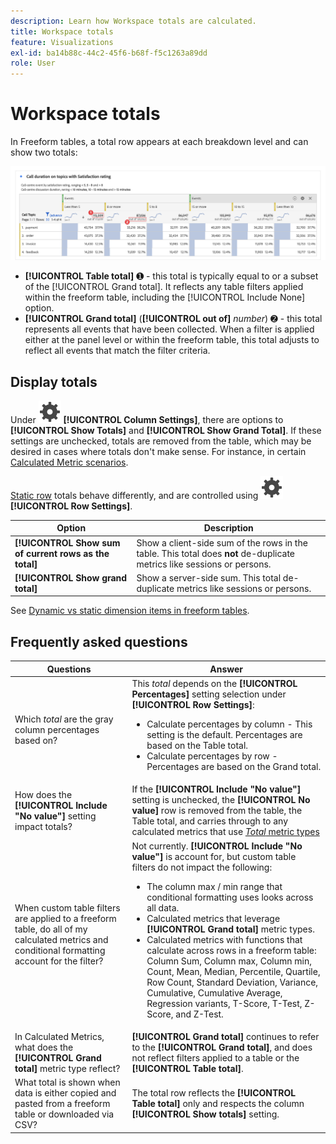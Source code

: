```yaml
---
description: Learn how Workspace totals are calculated.
title: Workspace totals
feature: Visualizations
exl-id: ba14b88c-44c2-45f6-b68f-f5c1263a89dd
role: User
---
```

# Workspace totals

In Freeform tables, a total row appears at each breakdown level and can show two totals:

![Freeform Table highlighting the grand total and the table total.](assets/total-row.png)

* **[!UICONTROL Table total]** ➊ - this total is typically equal to or a subset of the [!UICONTROL Grand total]. It reflects any table filters applied within the freeform table, including the [!UICONTROL Include None] option.
* **[!UICONTROL Grand total]** (**[!UICONTROL out of]** *number*) ➋ - this total represents all events that have been collected. When a filter is applied either at the panel level or within the freeform table, this total adjusts to reflect all events that match the filter criteria.




## Display totals

Under ![Setting](/help/assets/icons/Setting.svg) **[!UICONTROL Column Settings]**, there are options to **[!UICONTROL Show Totals]** and **[!UICONTROL Show Grand Total]**. If these settings are unchecked, totals are removed from the table, which may be desired in cases where totals don't make sense. For instance, in certain [Calculated Metric scenarios](https://experienceleague.adobe.com/en/docs/analytics/components/calculated-metrics/calcmetrics-reference/cm-totals).


[Static row](/help/analysis-workspace/visualizations/freeform-table/column-row-settings/manual-vs-dynamic-rows.md) totals behave differently, and are controlled using ![Setting](/help/assets/icons/Setting.svg) **[!UICONTROL Row Settings]**.

| Option | Description |
|---|---|
| **[!UICONTROL Show sum of current rows as the total]** | Show a client-side sum of the rows in the table. This total does **not** de-duplicate metrics like sessions or persons. |
| **[!UICONTROL Show grand total]** | Show a server-side sum. This total de-duplicate metrics like sessions or persons. |

See [Dynamic vs static dimension items in freeform tables](column-row-settings/manual-vs-dynamic-rows.md).


## Frequently asked questions

|Questions|Answer|
|---|---|
| Which *total* are the gray column percentages based on? | This *total* depends on the **[!UICONTROL Percentages]** setting selection under **[!UICONTROL Row Settings]**:<ul><li>Calculate percentages by column - This setting is the default. Percentages are based on the Table total.</li><li>Calculate percentages by row - Percentages are based on the Grand total.</li></ul>|
|How does the **[!UICONTROL Include "No value"]** setting impact totals?|If the **[!UICONTROL Include "No value"]** setting is unchecked, the **[!UICONTROL No value]** row is removed from the table, the Table total, and carries through to any calculated metrics that use [*Total* metric types](https://experienceleague.adobe.com/en/docs/analytics/components/calculated-metrics/calcmetric-workflow/m-metric-type-alloc)|
|When custom table filters are applied to a freeform table, do all of my calculated metrics and conditional formatting account for the filter?|Not currently. **[!UICONTROL Include "No value"]** is account for, but custom table filters do not impact the following:<ul><li>The column max / min range that conditional formatting uses looks across all data.</li><li>Calculated metrics that leverage **[!UICONTROL Grand total]** metric types.</li><li>Calculated metrics with functions that calculate across rows in a freeform table: Column Sum, Column max, Column min, Count, Mean, Median, Percentile, Quartile, Row Count, Standard Deviation, Variance, Cumulative, Cumulative Average, Regression variants, T-Score, T-Test, Z-Score, and Z-Test.</li></ul>|
|In Calculated Metrics, what does the **[!UICONTROL Grand total]** metric type reflect?|**[!UICONTROL Grand total]** continues to refer to the **[!UICONTROL Grand total]**, and does not reflect filters applied to a table or the **[!UICONTROL Table total]**.|
|What total is shown when data is either copied and pasted from a freeform table or downloaded via CSV?|The total row reflects the **[!UICONTROL Table total]** only and respects the column **[!UICONTROL Show totals]** setting.|
